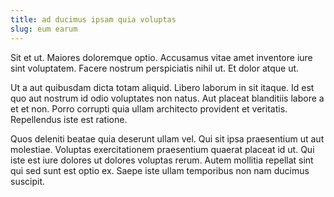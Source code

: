 ```yaml
---
title: ad ducimus ipsam quia voluptas
slug: eum earum
---
```


Sit et ut. Maiores doloremque optio. Accusamus vitae amet inventore iure sint voluptatem. Facere nostrum perspiciatis nihil ut. Et dolor atque ut.

Ut a aut quibusdam dicta totam aliquid. Libero laborum in sit itaque. Id est quo aut nostrum id odio voluptates non natus. Aut placeat blanditiis labore a et et non. Porro corrupti quia ullam architecto provident et veritatis. Repellendus iste est ratione.

Quos deleniti beatae quia deserunt ullam vel. Qui sit ipsa praesentium ut aut molestiae. Voluptas exercitationem praesentium quaerat placeat id ut. Qui iste est iure dolores ut dolores voluptas rerum. Autem mollitia repellat sint qui sed sunt est optio ex. Saepe iste ullam temporibus non nam ducimus suscipit.
